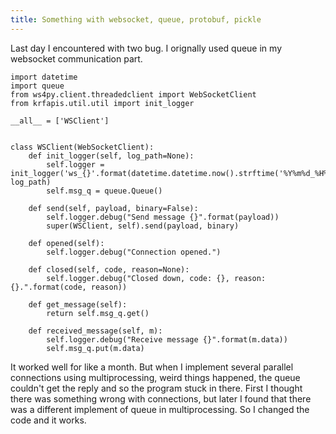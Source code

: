 ```yaml
---
title: Something with websocket, queue, protobuf, pickle
---
```


Last day I encountered with two bug.
I orignally used queue in my websocket communication part.

```
import datetime
import queue
from ws4py.client.threadedclient import WebSocketClient
from krfapis.util.util import init_logger

__all__ = ['WSClient']


class WSClient(WebSocketClient):
    def init_logger(self, log_path=None):
        self.logger = init_logger('ws_{}'.format(datetime.datetime.now().strftime('%Y%m%d_%H%M%S')), log_path)
        self.msg_q = queue.Queue()

    def send(self, payload, binary=False):
        self.logger.debug("Send message {}".format(payload))
        super(WSClient, self).send(payload, binary)

    def opened(self):
        self.logger.debug("Connection opened.")

    def closed(self, code, reason=None):
        self.logger.debug("Closed down, code: {}, reason: {}.".format(code, reason))

    def get_message(self):
        return self.msg_q.get()

    def received_message(self, m):
        self.logger.debug("Receive message {}".format(m.data))
        self.msg_q.put(m.data)

```

It worked well for like a month. But when I implement several parallel connections using multiprocessing, weird things happened, the queue couldn't get the reply and so the program stuck in there. First I thought there was something wrong with connections, but later I found that there was a different implement of queue in multiprocessing. So I changed the code and it works.
